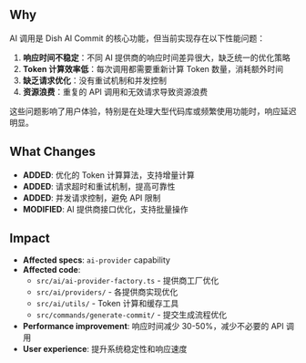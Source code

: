 ## Why

AI 调用是 Dish AI Commit 的核心功能，但当前实现存在以下性能问题：

1. **响应时间不稳定**：不同 AI 提供商的响应时间差异很大，缺乏统一的优化策略
2. **Token 计算效率低**：每次调用都需要重新计算 Token 数量，消耗额外时间
3. **缺乏请求优化**：没有重试机制和并发控制
4. **资源浪费**：重复的 API 调用和无效请求导致资源浪费

这些问题影响了用户体验，特别是在处理大型代码库或频繁使用功能时，响应延迟明显。

## What Changes

- **ADDED**: 优化的 Token 计算算法，支持增量计算
- **ADDED**: 请求超时和重试机制，提高可靠性
- **ADDED**: 并发请求控制，避免 API 限制
- **MODIFIED**: AI 提供商接口优化，支持批量操作

## Impact

- **Affected specs**: `ai-provider` capability
- **Affected code**: 
  - `src/ai/ai-provider-factory.ts` - 提供商工厂优化
  - `src/ai/providers/` - 各提供商实现优化
  - `src/ai/utils/` - Token 计算和缓存工具
  - `src/commands/generate-commit/` - 提交生成流程优化
- **Performance improvement**: 响应时间减少 30-50%，减少不必要的 API 调用
- **User experience**: 提升系统稳定性和响应速度
